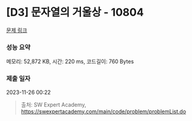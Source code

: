 # [D3] 문자열의 거울상 - 10804 

[문제 링크](https://swexpertacademy.com/main/code/problem/problemDetail.do?contestProbId=AXTC0x16D8EDFASe) 

### 성능 요약

메모리: 52,872 KB, 시간: 220 ms, 코드길이: 760 Bytes

### 제출 일자

2023-11-26 00:22



> 출처: SW Expert Academy, https://swexpertacademy.com/main/code/problem/problemList.do